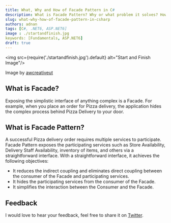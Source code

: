 ```yaml
---
title: What, Why and How of Facade Pattern in C#
description: What is Facade Pattern? Why or what problem it solves? How to implement it in C#.
slug: what-why-how-of-facade-pattern-in-csharp 
authors: adnan 
tags: [C#, .NET6, ASP.NET6]
image : ./startandfinish.jpg
keywords: [Fundamentals, ASP.NET6]
draft: true
---
```

<head>

<meta property="og:image:width" content="1200"/>
<meta property="og:image:height" content="670"/>  
<meta name="twitter:creator" content="@madnan_rafiq" />
<meta name="twitter:title" content="What, Why and How of Facade Pattern in C#" />
<meta name="twitter:description" content="What is Facade Pattern? Why or what problem it solves? How to implement it in C#." />
</head>

<img src={require('./startandfinish.jpg').default} alt="Start and Finish Image"/>

Image by [awcreativeut](https://unsplash.com/@awcreativeut)

## What is Facade?
Exposing the simplistic interface of anything complex is a Facade.
For example, when you place an order for Pizza delivery, the application hides the complex process behind Pizza Delivery to your door.
<!--truncate-->

## What is Facade Pattern?
A successful Pizza delivery order requires multiple services to participate. 
Facade Pattern exposes the participating services such as Store Availability, Delivery Staff Availability, inventory of items, and others via a straightforward interface.
With a straightforward interface, it achieves the following objectives:
- It reduces the indirect coupling and eliminates direct coupling between the consumer of the Facade and participating services.
- It hides the participating services from the consumer of the Facade.
- It simplifies the interaction between the Consumer and the Facade.




## Feedback
I would love to hear your feedback, feel free to share it on [Twitter](https://twitter.com/madnan_rafiq). 

